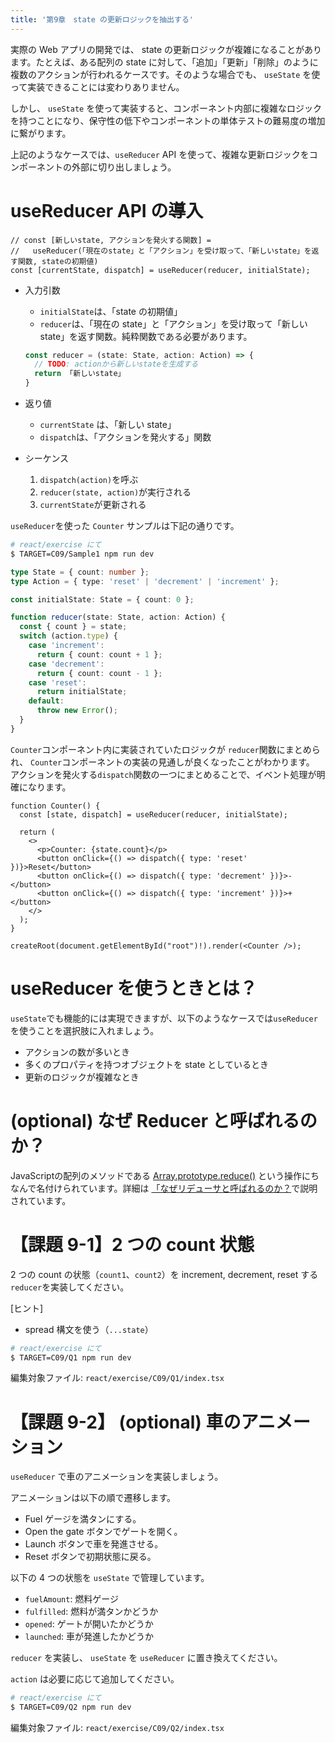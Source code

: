 ```yaml
---
title: '第9章　state の更新ロジックを抽出する'
---
```


実際の Web アプリの開発では、 state の更新ロジックが複雑になることがあります。たとえば、ある配列の state に対して、「追加」「更新」「削除」のように複数のアクションが行われるケースです。そのような場合でも、 `useState` を使って実装できることには変わりありません。

しかし、 `useState` を使って実装すると、コンポーネント内部に複雑なロジックを持つことになり、保守性の低下やコンポーネントの単体テストの難易度の増加に繋がります。

上記のようなケースでは、`useReducer` API を使って、複雑な更新ロジックをコンポーネントの外部に切り出しましょう。

# useReducer API の導入

```tsx
// const [新しいstate, アクションを発火する関数] =
//   useReducer(「現在のstate」と「アクション」を受け取って、「新しいstate」を返す関数, stateの初期値)
const [currentState, dispatch] = useReducer(reducer, initialState);
```

- 入力引数
  - `initialState`は、「state の初期値」
  - `reducer`は、「現在の state」と「アクション」を受け取って「新しい state」を返す関数。純粋関数である必要があります。
  ```typescript
  const reducer = (state: State, action: Action) => {
    // TODO: actionから新しいstateを生成する
    return 「新しいstate」
  }
  ```
- 返り値

  - `currentState` は、「新しい state」
  - `dispatch`は、「アクションを発火する」関数

- シーケンス
  1. `dispatch(action)`を呼ぶ
  2. `reducer(state, action)`が実行される
  3. `currentState`が更新される

`useReducer`を使った `Counter` サンプルは下記の通りです。

```bash
# react/exercise にて
$ TARGET=C09/Sample1 npm run dev
```

```typescript
type State = { count: number };
type Action = { type: 'reset' | 'decrement' | 'increment' };

const initialState: State = { count: 0 };

function reducer(state: State, action: Action) {
  const { count } = state;
  switch (action.type) {
    case 'increment':
      return { count: count + 1 };
    case 'decrement':
      return { count: count - 1 };
    case 'reset':
      return initialState;
    default:
      throw new Error();
  }
}
```

`Counter`コンポーネント内に実装されていたロジックが `reducer`関数にまとめられ、
`Counter`コンポーネントの実装の見通しが良くなったことがわかります。
アクションを発火する`dispatch`関数の一つにまとめることで、イベント処理が明確になります。

```tsx
function Counter() {
  const [state, dispatch] = useReducer(reducer, initialState);

  return (
    <>
      <p>Counter: {state.count}</p>
      <button onClick={() => dispatch({ type: 'reset' })}>Reset</button>
      <button onClick={() => dispatch({ type: 'decrement' })}>-</button>
      <button onClick={() => dispatch({ type: 'increment' })}>+</button>
    </>
  );
}

createRoot(document.getElementById("root")!).render(<Counter />);
```

# useReducer を使うときとは？

`useState`でも機能的には実現できますが、以下のようなケースでは`useReducer`を使うことを選択肢に入れましょう。

- アクションの数が多いとき
- 多くのプロパティを持つオブジェクトを state としているとき
- 更新のロジックが複雑なとき

# (optional) なぜ Reducer と呼ばれるのか？

JavaScriptの配列のメソッドである [Array.prototype.reduce()](https://developer.mozilla.org/ja/docs/Web/JavaScript/Reference/Global_Objects/Array/reduce) という操作にちなんで名付けられています。詳細は [「なぜリデューサと呼ばれるのか？](https://ja.react.dev/learn/extracting-state-logic-into-a-reducer#why-are-reducers-called-this-way)で説明されています。

# 【課題 9-1】2 つの count 状態

2 つの count の状態（`count1`、`count2`）を increment, decrement, reset する`reducer`を実装してください。

[ヒント]

- spread 構文を使う（`...state`）

```bash
# react/exercise にて
$ TARGET=C09/Q1 npm run dev
```

編集対象ファイル: `react/exercise/C09/Q1/index.tsx`

# 【課題 9-2】 (optional) 車のアニメーション

`useReducer` で車のアニメーションを実装しましょう。

アニメーションは以下の順で遷移します。
- Fuel ゲージを満タンにする。
- Open the gate ボタンでゲートを開く。
- Launch ボタンで車を発進させる。
- Reset ボタンで初期状態に戻る。

以下の 4 つの状態を `useState` で管理しています。
- `fuelAmount`: 燃料ゲージ
- `fulfilled`: 燃料が満タンかどうか
- `opened`: ゲートが開いたかどうか
- `launched`: 車が発進したかどうか

`reducer` を実装し、 `useState` を `useReducer` に置き換えてください。

`action` は必要に応じて追加してください。

```bash
# react/exercise にて
$ TARGET=C09/Q2 npm run dev
```

編集対象ファイル: `react/exercise/C09/Q2/index.tsx`
